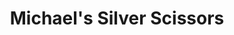 ---
title: "Michael's Silver Scissors"
url: /state-college/michaels-silver-scissors/
shop: hairdresser
---